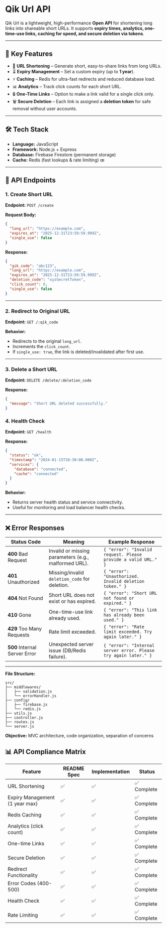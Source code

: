 # Qik Url API

Qik Url is a lightweight, high-performance **Open API** for shortening long links into shareable short URLs. It supports **expiry times, analytics, one-time-use links, caching for speed, and secure deletion via tokens**.

---

## 🚀 Key Features

* 🔗 **URL Shortening** – Generate short, easy-to-share links from long URLs.
* ⏳ **Expiry Management** – Set a custom expiry (up to **1 year**).
* ⚡ **Caching** – Redis for ultra-fast redirects and reduced database load.
* 📊 **Analytics** – Track click counts for each short URL.
* 🔒 **One-Time Links** – Option to make a link valid for a single click only.
* 🗑️ **Secure Deletion** – Each link is assigned a **deletion token** for safe removal without user accounts.

---

## 🛠️ Tech Stack

* **Language:** JavaScript
* **Framework:** Node.js + Express
* **Database:** Firebase Firestore (permanent storage)
* **Cache:** Redis (fast lookups & rate limiting)
œ
---

## 📡 API Endpoints

### 1. Create Short URL

**Endpoint:** `POST /create`

**Request Body:**

```json
{
  "long_url": "https://example.com",
  "expires_at": "2025-12-31T23:59:59.999Z",
  "single_use": false
}
```

**Response:**

```json
{
  "qik_code": "abc123",
  "long_url": "https://example.com",
  "expires_at": "2025-12-31T23:59:59.999Z",
  "deletion_code": "xyzSecretToken",
  "click_count": 0,
  "single_use": false
}
```

---

### 2. Redirect to Original URL

**Endpoint:** `GET /:qik_code`

**Behavior:**

* Redirects to the original `long_url`.
* Increments the `click_count`.
* If `single_use: true`, the link is deleted/invalidated after first use.

---

### 3. Delete a Short URL

**Endpoint:** `DELETE /delete/:deletion_code`

**Response:**

```json
{
  "message": "Short URL deleted successfully."
}
```

### 4. Health Check

**Endpoint:** `GET /health`

**Response:**

```json
{
  "status": "ok",
  "timestamp": "2024-01-15T10:30:00.000Z",
  "services": {
    "database": "connected",
    "cache": "connected"
  }
}
```

**Behavior:**

* Returns server health status and service connectivity.
* Useful for monitoring and load balancer health checks.


---

## ❌ Error Responses

| Status Code                   | Meaning                                              | Example Response                                                |
| ----------------------------- | ---------------------------------------------------- | --------------------------------------------------------------- |
| **400** Bad Request           | Invalid or missing parameters (e.g., malformed URL). | `{ "error": "Invalid request. Please provide a valid URL." }`   |
| **401** Unauthorized          | Missing/invalid `deletion_code` for deletion.        | `{ "error": "Unauthorized. Invalid deletion token." }`          |
| **404** Not Found             | Short URL does not exist or has expired.             | `{ "error": "Short URL not found or expired." }`                |
| **410** Gone                  | One-time-use link already used.                      | `{ "error": "This link has already been used." }`               |
| **429** Too Many Requests     | Rate limit exceeded.                                 | `{ "error": "Rate limit exceeded. Try again later." }`          |
| **500** Internal Server Error | Unexpected server issue (DB/Redis failure).          | `{ "error": "Internal server error. Please try again later." }` |

---



**File Structure:**
```
src/
├── middlewares/
│   ├── validation.js
│   └── errorHandler.js
├── config/
│   ├── firebase.js
│   └── redis.js
├── utils.js
├── controller.js
├── routes.js
└── server.js
```

**Objective:** MVC architecture, code organization, separation of concerns



## 📊 API Compliance Matrix

| Feature | README Spec | Implementation | Status |
|---------|-------------|----------------|---------|
| URL Shortening | ✅ | ✅ | ✅ Complete |
| Expiry Management (1 year max) | ✅ | ✅ | ✅ Complete |
| Redis Caching | ✅ | ✅ | ✅ Complete |
| Analytics (click count) | ✅ | ✅ | ✅ Complete |
| One-time Links | ✅ | ✅ | ✅ Complete |
| Secure Deletion | ✅ | ✅ | ✅ Complete |
| Redirect Functionality | ✅ | ✅ | ✅ Complete |
| Error Codes (400-500) | ✅ | ✅ | ✅ Complete |
| Health Check | ✅ | ✅ | ✅ Complete |
| Rate Limiting | ✅ | ✅ | ✅ Complete |
